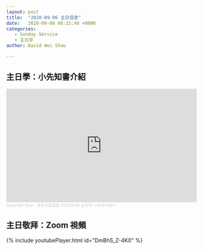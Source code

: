 ```yaml
---
layout: post
title:  "2020-09-06 主日信息"
date:   2020-09-08 08:15:48 +0000
categories:
   - Sunday Service
   - 主日学
author: David Wei Shao

---
```


## 主日學：小先知書介紹

<div class="embed-responsive">
<iframe width="100%" height="300" scrolling="no" frameborder="no" allow="autoplay" src="https://w.soundcloud.com/player/?url=https%3A//api.soundcloud.com/tracks/889654660&color=%23ff5500&auto_play=false&hide_related=false&show_comments=true&show_user=true&show_reposts=false&show_teaser=true&visual=true"></iframe><div style="font-size: 10px; color: #cccccc;line-break: anywhere;word-break: normal;overflow: hidden;white-space: nowrap;text-overflow: ellipsis; font-family: Interstate,Lucida Grande,Lucida Sans Unicode,Lucida Sans,Garuda,Verdana,Tahoma,sans-serif;font-weight: 100;"><a href="https://soundcloud.com/david-weidong-shao" title="David Wei Shao" target="_blank" style="color: #cccccc; text-decoration: none;">David Wei Shao</a> · <a href="https://soundcloud.com/david-weidong-shao/gmt20200906-163631" title="常青谷国语堂 2020-09-06 主日学 小先知书简介" target="_blank" style="color: #cccccc; text-decoration: none;">常青谷国语堂 2020-09-06 主日学 小先知书简介</a></div>
</div>

##  主日敬拜：Zoom 視頻

{% include youtubePlayer.html id="DmBhS_Z-4K0" %}

